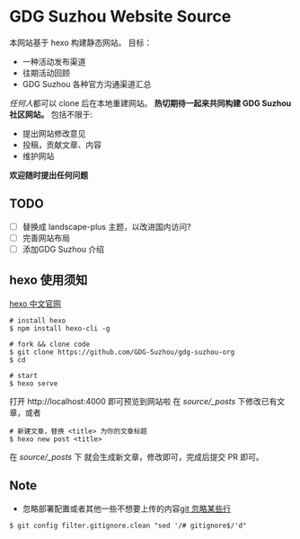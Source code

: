 # GDG Suzhou Website Source

本网站基于 hexo 构建静态网站。 目标：

- 一种活动发布渠道
- 往期活动回顾
- GDG Suzhou 各种官方沟通渠道汇总

*任何人*都可以 clone 后在本地重建网站。
**热切期待一起来共同构建 GDG Suzhou 社区网站。**
包括不限于:

- 提出网站修改意见
- 投稿，贡献文章、内容
- 维护网站

**欢迎随时提出任何问题**

## TODO

- [ ] 替换成 landscape-plus 主题，以改进国内访问?
- [ ] 完善网站布局
- [ ] 添加GDG Suzhou 介绍

## hexo 使用须知

[hexo 中文官网](https://hexo.io/zh-cn/)

```
# install hexo
$ npm install hexo-cli -g

# fork && clone code
$ git clone https://github.com/GDG-Suzhou/gdg-suzhou-org
$ cd

# start
$ hexo serve
```

打开 http://localhost:4000 即可预览到网站啦
在 *source/_posts* 下修改已有文章，或者

```
# 新建文章，替换 <title> 为你的文章标题
$ hexo new post <title>
```

在 *source/_posts* 下 就会生成新文章，修改即可，完成后提交 PR 即可。

## Note

- 忽略部署配置或者其他一些不想要上传的内容[git 忽略某些行](https://stackoverflow.com/questions/16244969/how-to-tell-git-to-ignore-individual-lines-i-e-gitignore-for-specific-lines-of)

```
$ git config filter.gitignore.clean "sed '/# gitignore$/'d"
```
